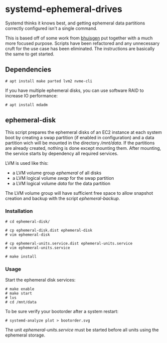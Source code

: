 # systemd-ephemeral-drives

Systemd thinks it knows best, and getting ephemeral data partitions correctly configured isn't a single command.

This is based off of some work from [bhuisgen](https://github.com/bhuisgen/ephemeral-scripts) put together with a much more focused purpose.
Scripts have been refactored and any unnecessary cruft for the use case has been eliminated.
The instructions are basically the same to get started.

## Dependencies

    # apt install make parted lvm2 nvme-cli

If you have multiple ephemeral disks, you can use software RAID to increase IO performance:

    # apt install mdadm

## ephemeral-disk

This script prepares the ephemeral disks of an EC2 instance at each system boot by creating a swap partition (if enabled in configuration)
and a data partition wich will be mounted in the directory */mnt/data*. If the partitions are already created, nothing is done except mounting them. After mounting, the service starts by dependency all required services.

LVM is used like this:
* a LVM volume group *ephemeral* of all disks
* a LVM logical volume *swap* for the swap partition
* a LVM logical volume *data* for the data partition

The LVM volume group will have sufficient free space to allow snapshot creation and backup with the script *ephemeral-backup*.

### Installation

    # cd ephemeral-disk/

    # cp ephemeral-disk.dist ephemeral-disk
    # vim ephemeral-disk

    # cp ephemeral-units.service.dist ephemeral-units.service
    # vim ephemeral-units.service

    # make install

### Usage

Start the ephemeral disk services:

    # make enable
    # make start
    # lvs
    # cd /mnt/data

To be sure verify your bootorder after a system restart:

    # systemd-analyze plot > bootorder.svg

The unit *ephemeral-units.service* must be started before all units using the ephemeral storage.



